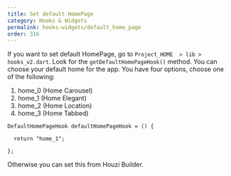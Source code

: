 ```yaml
---
title: Set default HomePage
category: Hooks & Widgets
permalink: hooks-widgets/default_home_page
order: 316
---
```


If you want to set default HomePage, go to `Project_HOME  > lib > hooks_v2.dart`. Look for the `getDefaultHomePageHook()` method. You can choose your default home for the app. You have four options, choose one of the following:
1. home_0   (Home Carousel)
2. home_1   (Home Elegant)
3. home_2   (Home Location)
4. home_3   (Home Tabbed)

```
DefaultHomePageHook defaultHomePageHook = () {
  
  return "home_1";

};
```

Otherwise you can set this from Houzi Builder.

